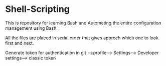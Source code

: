 # Shell-Scripting

This is repository for learning Bash and Automating the entire configuration management using Bash.


All the files are placed in serial order that gives approch which one to look first and next.

Generate token for authentication in git -->profile--> Settings--> Developer settings--> classic token
